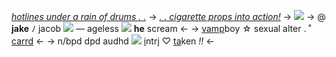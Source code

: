 [*hotlines under a rain of drums . .*]()
-> [*. . cigarette props into action!*]() ->
![](https://i.postimg.cc/0ykx4PPD/168131938480696999.png)
-> @ **jake** ﾉ jacob ![](https://i.postimg.cc/L6djL0Rr/b226edc9.gif) — ageless ![](https://i.postimg.cc/hjzJ3YtK/dad65ff9.gif) **he** scream <-
-> [vamp]()boy ☆ sexual alter . ˚ [carrd](https://graved1gger.carrd.co/) <-
-> n/bpd dpd audhd ![](https://i.postimg.cc/C13Zy4Rk/31c5c151.gif)  [i](https://en.m.wikipedia.org/wiki/Jake_Pitts)ntrj ♡ [ta](https://rentry.co/beautiful-remains)ken *!!* <-